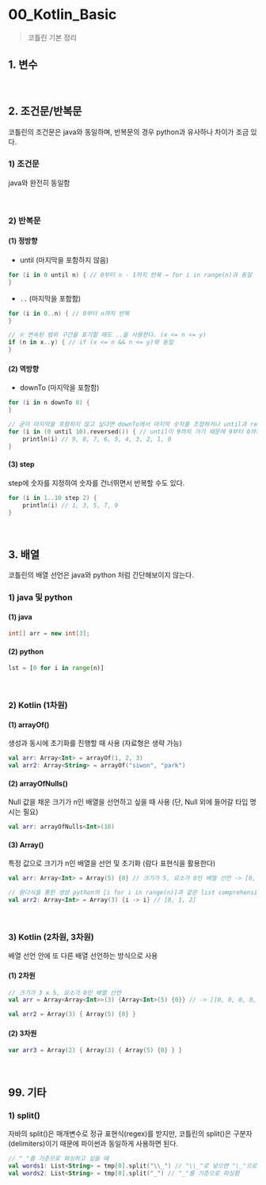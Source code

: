 # 00_Kotlin_Basic

> 코틀린 기본 정리

## 1. 변수

<br>

## 2. 조건문/반복문

코틀린의 조건문은 java와 동일하며, 반복문의 경우 python과 유사하나 차이가 조금 있다.

### 1) 조건문

java와 완전히 동일함

<br>

### 2) 반복문

#### (1) 정방향

- until (마지막을 포함하지 않음)

```kotlin
for (i in 0 until n) { // 0부터 n - 1까지 반복 → for i in range(n)과 동일
}
```

- `..` (마지막을 포함함)

```kotlin
for (i in 0..n) { // 0부터 n까지 반복
}

// ※ 연속된 범위 구간을 표기할 때도 ..을 사용한다. (x <= n <= y)
if (n in x..y) { // if (x <= n && n <= y)와 동일
}
```

#### (2) 역방향

- downTo (마지막을 포함함)

```kotlin
for (i in n downTo 0) {
}

// 굳이 마지막을 포함하지 않고 싶다면 downTo에서 마지막 숫자를 조정하거나 until과 reversed()를 이용한다.
for (i in (0 until 10).reversed()) { // until이 9까지 가기 때문에 9부터 0까지 역순함
    println(i) // 9, 8, 7, 6, 5, 4, 3, 2, 1, 0
}
```

#### (3) step

step에 숫자를 지정하여 숫자를 건너뛰면서 반복할 수도 있다.

```kotlin
for (i in 1..10 step 2) {
    println(i) // 1, 3, 5, 7, 9
}
```

<br>

## 3. 배열

코틀린의 배열 선언은 java와 python 처럼 간단해보이지 않는다.

### 1) java 및 python

#### (1) java

```java
int[] arr = new int[3];
```

#### (2) python

```python
lst = [0 for i in range(n)]
```

<br>

### 2) Kotlin (1차원)

#### (1) arrayOf()

생성과 동시에 초기화를 진행할 때 사용 (자료형은 생략 가능)

```kotlin
val arr: Array<Int> = arrayOf(1, 2, 3)
val arr2: Array<String> = arrayOf("siwon", "park")
```

#### (2) arrayOfNulls()

Null 값을 채운 크기가 n인 배열을 선언하고 싶을 때 사용 (단, Null 외에 들어갈 타입 명시는 필요)

```kotlin
val arr: arrayOfNulls<Int>(10)
```

#### (3) Array()

특정 값으로 크기가 n인 배열을 선언 및 초기화 (람다 표현식을 활용한다)

```kotlin
val arr: Array<Int> = Array(5) {0} // 크기가 5, 요소가 0인 배열 선언 -> [0, 0, 0, 0, 0] 

// 람다식을 통한 생성 python의 [i for i in range(n)]과 같은 list comprehension
val arr2: Array<Int> = Array(3) {i -> i} // [0, 1, 2]
```

<br>

### 3) Kotlin (2차원, 3차원)

배열 선언 안에 또 다른 배열 선언하는 방식으로 사용

#### (1) 2차원

```kotlin
// 크기가 3 x 5, 요소가 0인 배열 선언
val arr = Array<Array<Int>>(3) {Array<Int>(5) {0}} // -> [[0, 0, 0, 0, 0], [0, 0, 0, 0, 0], [0, 0, 0, 0, 0]]

val arr2 = Array(3) { Array(5) {0} }
```

#### (2) 3차원

```kotlin
var arr3 = Array(2) { Array(3) { Array(5) {0} } }
```

<br>

## 99. 기타

### 1) split()

자바의 split()은 매개변수로 정규 표현식(regex)를 받지만, 코틀린의 split()은 구분자(delimiters)이기 때문에 파이썬과 동일하게 사용하면 된다.

```kotlin
// "_"를 기준으로 파싱하고 싶을 때
val words1: List<String> = tmp[0].split("\\_") // "\\_"로 넣으면 "\_"으로 파싱함
val words2: List<String> = tmp[0].split("_") // "_"를 기준으로 파싱함
```




